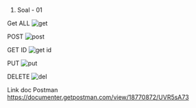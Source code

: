 1. Soal - 01

Get ALL
![get](https://user-images.githubusercontent.com/90690012/145858623-cc62cbca-98b1-4f2f-b3cf-369f20f5a862.PNG)

POST
![post](https://user-images.githubusercontent.com/90690012/145858811-b513cb2f-ea37-4789-8a9f-df021902a3d0.PNG)
 
GET ID
![get id](https://user-images.githubusercontent.com/90690012/145858845-f79cce75-a350-441f-a51c-79f1622c20aa.PNG)

PUT
![put](https://user-images.githubusercontent.com/90690012/145858824-543f86d5-1289-45be-889d-ff8f800d711f.PNG)

DELETE
![del](https://user-images.githubusercontent.com/90690012/145858863-4b51e0de-bb68-46ce-b537-3a513d5e51ea.PNG)

Link doc Postman 
https://documenter.getpostman.com/view/18770872/UVR5sA73
